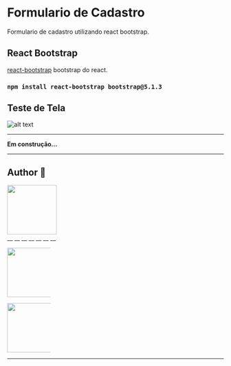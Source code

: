 # Formulario de Cadastro

Formulario de cadastro utilizando react bootstrap.

## React Bootstrap

[react-bootstrap](https://react-bootstrap.github.io/getting-started/introduction) bootstrap do react.

### `npm install react-bootstrap bootstrap@5.1.3`

## Teste de Tela
![alt text](https://i.ibb.co/NrXqfXS/image.png)
_____

**Em construção...**
______
## Author 🚀

[<img src="https://i.ibb.co/j6YvGHY/perfil-amarelo.png" width=115><br>](https://github.com/larissavilelasobral)
__
__
__
__
__
__
__

[<img src="https://img.shields.io/badge/Gmail-D14836?style=for-the-badge&logo=gmail&logoColor=white" width=115 style="max-width: 20%"><br>](mailto:larissavilelasobral@gmail.com?subject=Hi)

[<img src="https://img.shields.io/badge/LinkedIn-0077B5?style=for-the-badge&logo=linkedin&logoColor=white" width=115 style="max-width: 20%"><br>](https://www.linkedin.com/in/larissa-vilela-sobral/)
_____




